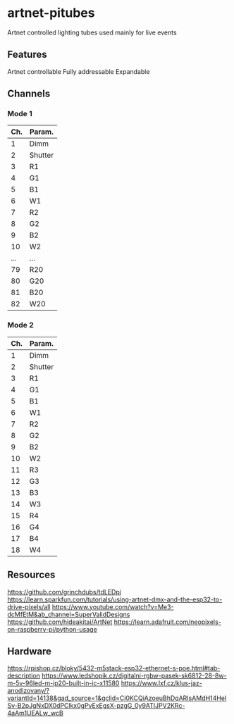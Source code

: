 # artnet-pitubes
Artnet controlled lighting tubes used mainly for live events

## Features
Artnet controllable
Fully addressable
Expandable

## Channels
### Mode 1
| Ch. | Param. |
| -------- | ------- |
| 1  | Dimm |
| 2  | Shutter    |
| 3 | R1     |
| 4  | G1    |
| 5  | B1    |
| 6  | W1    |
| 7  | R2    |
| 8  | G2    |
| 9  | B2    |
| 10  | W2    |
| ...  | ...|
| 79  | R20|
| 80  | G20|
| 81  | B20|
| 82  | W20|
### Mode 2
| Ch. | Param. |
| -------- | ------- |
| 1  | Dimm |
| 2  | Shutter    |
| 3 | R1     |
| 4  | G1    |
| 5  | B1    |
| 6  | W1    |
| 7  | R2    |
| 8  | G2    |
| 9  | B2    |
| 10  | W2    |
| 11 | R3     |
| 12 | G3    |
| 13 | B3    |
|14 | W3    |
| 15  | R4    |
| 16 | G4   |
| 17 | B4    |
| 18  | W4    |

## Resources
https://github.com/grinchdubs/tdLEDpi
https://learn.sparkfun.com/tutorials/using-artnet-dmx-and-the-esp32-to-drive-pixels/all
https://www.youtube.com/watch?v=Me3-dcMfEtM&ab_channel=SuperValidDesigns
https://github.com/hideakitai/ArtNet
https://learn.adafruit.com/neopixels-on-raspberry-pi/python-usage

## Hardware
https://rpishop.cz/bloky/5432-m5stack-esp32-ethernet-s-poe.html#tab-description
https://www.ledshopik.cz/digitalni-rgbw-pasek-sk6812-28-8w-m-5v-96led-m-ip20-built-in-ic-x11580
https://www.lxf.cz/klus-jaz-anodizovany/?variantId=14138&gad_source=1&gclid=Cj0KCQiAzoeuBhDqARIsAMdH14HeISv-B2pJgNxDX0dPClkx0gPvExEgsX-pzgG_0y9ATIJPV2KRc-4aAm1UEALw_wcB
